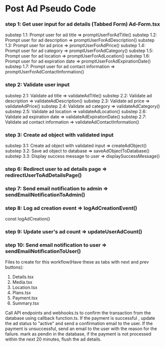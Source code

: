 # Post Ad Pseudo Code

### step 1: Get user input for ad details (Tabbed Form) Ad-Form.tsx
substep 1.1: Prompt user for ad title => promptUserForAdTitle()
substep 1.2: Prompt user for ad description => promptUserForAdDescription()
substep 1.3: Prompt user for ad price => promptUserForAdPrice()
substep 1.4: Prompt user for ad category => promptUserForAdCategory()
substep 1.5: Prompt user for ad location => promptUserForAdLocation()
substep 1.6: Prompt user for ad expiration date => promptUserForAdExpirationDate()
substep 1.7: Prompt user for ad contact information => promptUserForAdContactInformation()
### step 2: Validate user input

substep 2.1: Validate ad title => validateAdTitle()
substep 2.2: Validate ad description => validateAdDescription()
substep 2.3: Validate ad price => validateAdPrice()
substep 2.4: Validate ad category => validateAdCategory()
substep 2.5: Validate ad location => validateAdLocation()
substep 2.6: Validate ad expiration date => validateAdExpirationDate()
substep 2.7: Validate ad contact information => validateAdContactInformation()

### step 3: Create ad object with validated input
substep 3.1: Create ad object with validated input => createAdObject()
substep 3.2: Save ad object to database => saveAdObjectToDatabase()
substep 3.3: Display success message to user => displaySuccessMessage()
### step 6: Redirect user to ad details page => redirectUserToAdDetailsPage()

### step 7: Send email notification to admin => sendEmailNotificationToAdmin()
### step 8: Log ad creation event => logAdCreationEvent()

const logAdCreation()
### step 9: Update user's ad count => updateUserAdCount()
### step 10: Send email notification to user => sendEmailNotificationToUser()

Files to create for this workflow(Have these as tabs with next and prev buttons):
1. Details.tsx
2. Media.tsx
3. Location.tsx
4. Plans.tsx
5. Payment.tsx
6. Summary.tsx

Call API endpoints and webhooks.ts to confirm the transaction from the database using callback function.ts. If the payment is successful , update the ad status to "active" and send a confirmation email to the user. If the payment is unsuccessful, send an email to the user with the reason for the failure. mark as pendin in the database, if the payment is not processed within the next 20 minutes, flush the ad details.
